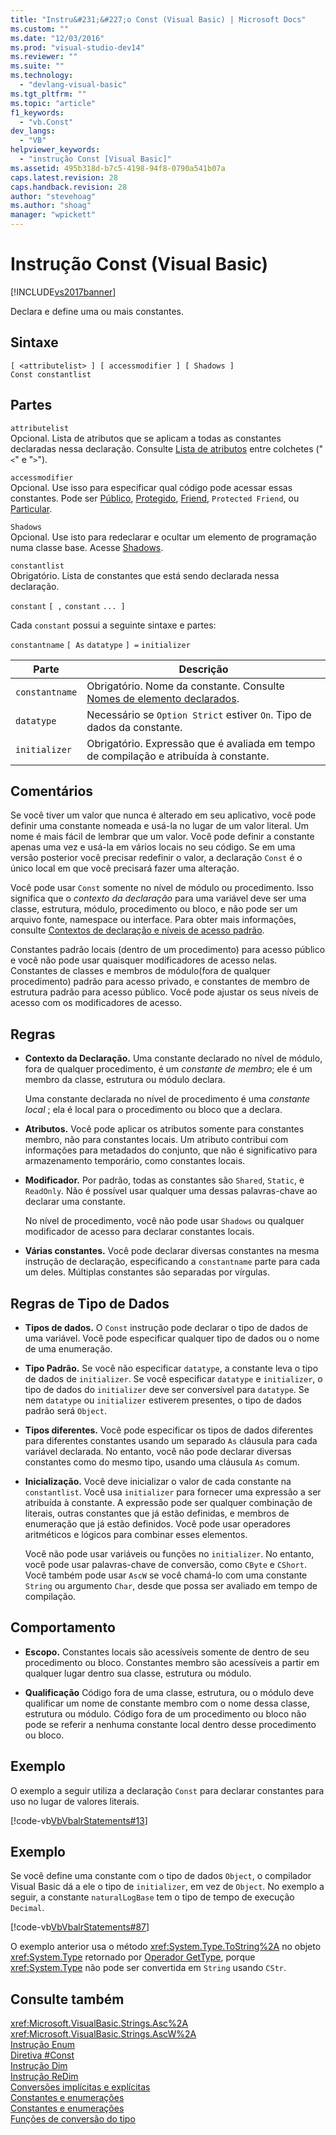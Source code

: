 ```yaml
---
title: "Instru&#231;&#227;o Const (Visual Basic) | Microsoft Docs"
ms.custom: ""
ms.date: "12/03/2016"
ms.prod: "visual-studio-dev14"
ms.reviewer: ""
ms.suite: ""
ms.technology: 
  - "devlang-visual-basic"
ms.tgt_pltfrm: ""
ms.topic: "article"
f1_keywords: 
  - "vb.Const"
dev_langs: 
  - "VB"
helpviewer_keywords: 
  - "instrução Const [Visual Basic]"
ms.assetid: 495b318d-b7c5-4198-94f8-0790a541b07a
caps.latest.revision: 28
caps.handback.revision: 28
author: "stevehoag"
ms.author: "shoag"
manager: "wpickett"
---
```

# Instru&#231;&#227;o Const (Visual Basic)
[!INCLUDE[vs2017banner](../../../csharp/includes/vs2017banner.md)]

Declara e define uma ou mais constantes.  
  
## Sintaxe  
  
```  
[ <attributelist> ] [ accessmodifier ] [ Shadows ]   
Const constantlist  
```  
  
## Partes  
 `attributelist`  
 Opcional.  Lista de atributos que se aplicam a todas as constantes declaradas nessa declaração.  Consulte [Lista de atributos](../../../visual-basic/language-reference/statements/attribute-list.md) entre colchetes \("`<`" e "`>`"\).  
  
 `accessmodifier`  
 Opcional.  Use isso para especificar qual código pode acessar essas constantes.  Pode ser [Público](../../../visual-basic/language-reference/modifiers/public.md), [Protegido](../../../visual-basic/language-reference/modifiers/protected.md), [Friend](../../../visual-basic/language-reference/modifiers/friend.md), `Protected Friend`, ou [Particular](../../../visual-basic/language-reference/modifiers/private.md).  
  
 `Shadows`  
 Opcional.  Use isto para redeclarar e ocultar um elemento de programação numa classe base.  Acesse [Shadows](../../../visual-basic/language-reference/modifiers/shadows.md).  
  
 `constantlist`  
 Obrigatório.  Lista de constantes que está sendo declarada nessa declaração.  
  
 `constant` `[ ,` `constant` `... ]`  
  
 Cada `constant` possui a seguinte sintaxe e partes:  
  
 `constantname` `[ As` `datatype` `] =` `initializer`  
  
|Parte|Descrição|  
|-----------|---------------|  
|`constantname`|Obrigatório.  Nome da constante.  Consulte [Nomes de elemento declarados](../../../visual-basic/programming-guide/language-features/declared-elements/declared-element-names.md).|  
|`datatype`|Necessário se `Option Strict` estiver `On`.  Tipo de dados da constante.|  
|`initializer`|Obrigatório.  Expressão que é avaliada em tempo de compilação e atribuída à constante.|  
  
## Comentários  
 Se você tiver um valor que nunca é alterado em seu aplicativo, você pode definir uma constante nomeada e usá\-la no lugar de um valor literal.  Um nome é mais fácil de lembrar que um valor.  Você pode definir a constante apenas uma vez e usá\-la em vários locais no seu código.  Se em uma versão posterior você precisar redefinir o valor, a declaração `Const` é o único local em que você precisará fazer uma alteração.  
  
 Você pode usar `Const` somente no nível de módulo ou procedimento.  Isso significa que o *contexto da declaração*  para uma variável deve ser uma classe, estrutura, módulo, procedimento ou bloco, e não pode ser um arquivo fonte, namespace ou interface.  Para obter mais informações, consulte [Contextos de declaração e níveis de acesso padrão](../../../visual-basic/language-reference/statements/declaration-contexts-and-default-access-levels.md).  
  
 Constantes padrão locais \(dentro de um procedimento\) para acesso público e você não pode usar quaisquer modificadores de acesso nelas.  Constantes de classes e membros de módulo\(fora de qualquer procedimento\) padrão para acesso privado, e constantes de membro de estrutura padrão para acesso público.  Você pode ajustar os seus níveis de acesso com os modificadores de acesso.  
  
## Regras  
  
-   **Contexto da Declaração.** Uma constante declarado no nível de módulo, fora de qualquer procedimento, é um  *constante de membro*; ele é um membro da classe, estrutura ou módulo declara.  
  
     Uma constante declarada no nível de procedimento é uma  *constante local* ; ela é local para o procedimento ou bloco que a declara.  
  
-   **Atributos.** Você pode aplicar os atributos somente para constantes membro, não para constantes locais.  Um atributo contribui com informações para metadados do conjunto, que não é significativo para armazenamento temporário, como constantes locais.  
  
-   **Modificador.** Por padrão, todas as constantes são `Shared`, `Static`, e `ReadOnly`.  Não é possível usar qualquer uma dessas palavras\-chave ao declarar uma constante.  
  
     No nível de procedimento, você não pode usar `Shadows` ou qualquer modificador de acesso para declarar constantes locais.  
  
-   **Várias constantes.** Você pode declarar diversas constantes na mesma instrução de declaração, especificando a `constantname` parte para cada um deles.  Múltiplas constantes são separadas por vírgulas.  
  
## Regras de Tipo de Dados  
  
-   **Tipos de dados.** O `Const` instrução pode declarar o tipo de dados de uma variável.  Você pode especificar qualquer tipo de dados ou o nome de uma enumeração.  
  
-   **Tipo Padrão.** Se você não especificar `datatype`, a constante leva o tipo de dados de `initializer`.  Se você especificar `datatype` e `initializer`, o tipo de dados do `initializer` deve ser conversível para `datatype`.  Se nem `datatype` ou `initializer` estiverem presentes, o tipo de dados padrão será `Object`.  
  
-   **Tipos diferentes.** Você pode especificar os tipos de dados diferentes para diferentes constantes usando um separado `As` cláusula para cada variável declarada.  No entanto, você não pode declarar diversas constantes como do mesmo tipo, usando uma cláusula `As` comum.  
  
-   **Inicialização.** Você deve inicializar o valor de cada constante na `constantlist`.  Você usa `initializer` para fornecer uma expressão a ser atribuída à constante.  A expressão pode ser qualquer combinação de literais, outras constantes que já estão definidas, e membros de enumeração que já estão definidos.  Você pode usar operadores aritméticos e lógicos para combinar esses elementos.  
  
     Você não pode usar variáveis ou funções no `initializer`.  No entanto, você pode usar palavras\-chave de conversão, como `CByte` e `CShort`.  Você também pode usar `AscW` se você chamá\-lo com uma constante `String` ou argumento `Char`, desde que possa ser avaliado em tempo de compilação.  
  
## Comportamento  
  
-   **Escopo.** Constantes locais são acessíveis somente de dentro de seu procedimento ou bloco.  Constantes membro são acessíveis a partir em qualquer lugar dentro sua classe, estrutura ou módulo.  
  
-   **Qualificação** Código fora de uma classe, estrutura, ou o módulo deve qualificar um nome de constante membro com o nome dessa classe, estrutura ou módulo.  Código fora de um procedimento ou bloco não pode se referir a nenhuma constante local dentro desse procedimento ou bloco.  
  
## Exemplo  
 O exemplo a seguir utiliza a declaração `Const` para declarar constantes para uso no lugar de valores literais.  
  
 [!code-vb[VbVbalrStatements#13](../../../visual-basic/language-reference/statements/codesnippet/VisualBasic/const-statement_1.vb)]  
  
## Exemplo  
 Se você define uma constante com o tipo de dados `Object`, o compilador Visual Basic dá a ele o tipo de `initializer`, em vez de `Object`.  No exemplo a seguir, a constante `naturalLogBase` tem o tipo de tempo de execução `Decimal`.  
  
 [!code-vb[VbVbalrStatements#87](../../../visual-basic/language-reference/statements/codesnippet/VisualBasic/const-statement_2.vb)]  
  
 O exemplo anterior usa o método <xref:System.Type.ToString%2A> no objeto <xref:System.Type> retornado por [Operador GetType](../../../visual-basic/language-reference/operators/gettype-operator.md), porque <xref:System.Type> não pode ser convertida em `String` usando `CStr`.  
  
## Consulte também  
 <xref:Microsoft.VisualBasic.Strings.Asc%2A>   
 <xref:Microsoft.VisualBasic.Strings.AscW%2A>   
 [Instrução Enum](../../../visual-basic/language-reference/statements/enum-statement.md)   
 [Diretiva \#Const](../../../visual-basic/language-reference/directives/const-directive.md)   
 [Instrução Dim](../../../visual-basic/language-reference/statements/dim-statement.md)   
 [Instrução ReDim](../../../visual-basic/language-reference/statements/redim-statement.md)   
 [Conversões implícitas e explícitas](../../../visual-basic/programming-guide/language-features/data-types/implicit-and-explicit-conversions.md)   
 [Constantes e enumerações](../../../visual-basic/programming-guide/language-features/constants-enums/index.md)   
 [Constantes e enumerações](../../../visual-basic/language-reference/constants-and-enumerations.md)   
 [Funções de conversão do tipo](../../../visual-basic/language-reference/functions/type-conversion-functions.md)